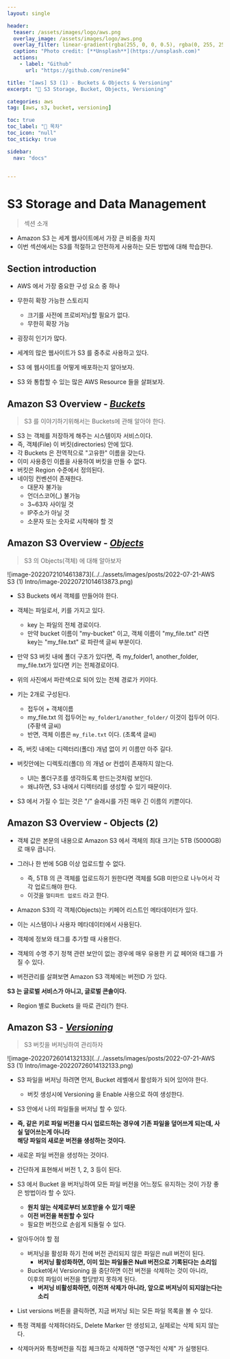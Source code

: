 ```yaml
---
layout: single

header:
  teaser: /assets/images/logo/aws.png
  overlay_image: /assets/images/logo/aws.png
  overlay_filter: linear-gradient(rgba(255, 0, 0, 0.5), rgba(0, 255, 255, 0.5))
  caption: "Photo credit: [**Unsplash**](https://unsplash.com)"
  actions:
    - label: "Github"
      url: "https://github.com/renine94"

title: "[aws] S3 (1) - Buckets & Objects & Versioning"
excerpt: "🚀 S3 Storage, Bucket, Objects, Versioning"

categories: aws
tag: [aws, s3, bucket, versioning]

toc: true
toc_label: "📕 목차"
toc_icon: "null"
toc_sticky: true

sidebar:
  nav: "docs"


---
```


# S3 Storage and Data Management

> 섹션 소개

- Amazon S3 는 세계 웹사이트에서 가장 큰 비중을 차지
- 이번 섹션에서는 S3를 적절하고 안전하게 사용하는 모든 방법에 대해 학습한다.





## Section introduction

- AWS 에서 가장 중요한 구성 요소 중 하나
- 무한히 확장 가능한 스토리지
  - 크기를 사전에 프로비저닝할 필요가 없다.
  - 무한히 확장 가능
- 굉장히 인기가 많다.



- 세계의 많은 웹사이트가 S3 를 중추로 사용하고 있다.
- S3 에 웹사이트를 어떻게 배포하는지 알아보자.
- S3 와 통합할 수 있는 많은 AWS Resource 들을 살펴보자.



## Amazon S3 Overview - <u>*Buckets*</u>

> S3 를 이야기하기위해서는 Buckets에 관해 알아야 한다.

- S3 는 객체를 저장하게 해주는 시스템이자 서비스이다.
- 즉, 객체(File) 이 버킷(directories) 안에 있다.
- 각 Buckets 은 전역적으로 "고유한" 이름을 갖는다.
- 이미 사용중인 이름을 사용하여 버킷을 만들 수 없다.
- 버킷은 Region 수준에서 정의된다.
- 네이밍 컨벤션이 존재한다.
  - 대문자 불가능
  - 언더스코어(_) 불가능
  - 3~63자 사이일 것
  - IP주소가 아닐 것
  - 소문자 또는 숫자로 시작해야 할 것



## Amazon S3 Overview - <u>*Objects*</u>

> S3 의 Objects(객체) 에 대해 알아보자

![image-20220721014613873](../../assets/images/posts/2022-07-21-AWS S3 (1) Intro/image-20220721014613873.png)

- S3 Buckets 에서 객체를 만들어야 한다.

- 객체는 파일로서, 키를 가지고 있다.

  - key 는 파일의 전체 경로이다.
  - 만약 bucket 이름이 "my-bucket" 이고, 객체 이름이 "my_file.txt" 라면<br>key는 "my_file.txt" 로 파란색 글씨 부분이다.

- 만약 S3 버킷 내에 폴더 구조가 있다면, 즉 my_folder1, another_folder, my_file.txt가 있다면 키는 전체경로이다.

- 위의 사진에서 파란색으로 되어 있는 전체 경로가 키이다.

- 키는 2개로 구성된다.

  - 접두어 + 객체이름
  - my_file.txt 의 접두어는 `my_folder1/another_folder/` 이것이 접두어 이다. (주황색 글씨)
  - 반면, 객체 이름은 `my_file.txt` 이다. (초록색 글씨)

- 즉, 버킷 내에는 디렉터리(폴더) 개념 없이 키 이름만 아주 길다.

- 버킷안에는 디렉토리(폴더) 의 개념 or 컨셉이 존재하지 않는다.

  - UI는 폴더구조를 생각하도록 만드는것처럼 보인다.
  - 왜냐하면, S3 내에서 디렉터리를 생성할 수 있기 때문이다.

- S3 에서 가질 수 있는 것은 "/" 슬래시를 가진 매우 긴 이름의 키뿐이다.

  



## Amazon S3 Overview - Objects (2)

- 객체 값은 본문의 내용으로 Amazon S3 에서 객체의 최대 크기는 5TB (5000GB) 로 매우 큽니다.
- 그러나 한 번에 5GB 이상 업로드할 수 없다.
  - 즉, 5TB 의 큰 객체를 업로드하기 원한다면 객체를 5GB 미만으로 나누어서 각각 업로드해야 한다.
  - 이것을 `멀티파트 업로드` 라고 한다.



- Amazon S3의 각 객체(Objects)는 키페어 리스트인 메타데이터가 있다.
- 이는 시스템이나 사용자 메타데이터에서 사용된다.
- 객체에 정보와 태그를 추가할 때 사용한다.
- 객체의 수명 주기 정책 관련 보안이 없는 경우에 매우 유용한 키 값 페어와 태그를 가질 수 있다.
- 버전관리를 살펴보면 Amazon S3 객체에는 버전ID 가 있다.



**S3 는 글로벌 서비스가 아니고, 글로벌 콘솔이다.**

- Region 별로 Buckets 을 따로 관리(?) 한다.



## Amazon S3 - <u>*Versioning*</u>

> S3 버킷을 버저닝하여 관리하자

![image-20220726014132133](../../assets/images/posts/2022-07-21-AWS S3 (1) Intro/image-20220726014132133.png)

- S3 파일을 버저닝 하려면 먼저, Bucket 레벨에서 활성화가 되어 있어야 한다.
  - 버킷 생성시에 Versioning 을 Enable 사용으로 하여 생성한다.
- S3 안에서 나의 파일들을 버저닝 할 수 있다.
- **즉, 같은 키로 파일 버전을 다시 업로드하는 경우에 기존 파일을 덮어쓰게 되는데, 사실 덮어쓰는게 아니라<br>해당 파일의 새로운 버전을 생성하는 것이다.**



- 새로운 파일 버전을 생성하는 것이다.
- 간단하게 표현해서 버전 1, 2, 3 등이 된다.
- S3 에서 Bucket 을 버저닝하여 모든 파일 버전을 어느정도 유지하는 것이 가장 좋은 방법이라 할 수 있다.
  - **원치 않는 삭제로부터 보호받을 수 있기 때문**
  - **이전 버전을 복원할 수 있다**
  - 필요한 버전으로 손쉽게 되돌릴 수 있다.
- 알아두어야 할 점
  - 버저닝을 활성화 하기 전에 버전 관리되지 않은 파일은 null 버전이 된다.
    - **버저닝 활성화하면, 이미 있는 파일들은 Null 버전으로 기록된다는 소리임**
  - Bucket에서 Versioning 을 중단하면 이전 버전을 삭제하는 것이 아니라,<br>이후의 파일이 버전을 할당받지 못하게 된다.
    - **버저닝 비활성화하면, 이전꺼 삭제가 아니라, 앞으로 버저닝이 되지않는다는 소리**



- List versions 버튼을 클릭하면, 지금 버저닝 되는 모든 파일 목록을 볼 수 있다.
- 특정 객체를 삭제하더라도, Delete Marker 만 생성되고, 실제로는 삭제 되지 않는다.
- 삭제마커와 특정버전을 직접 체크하고 삭제하면 "영구적인 삭제" 가 실행된다.



